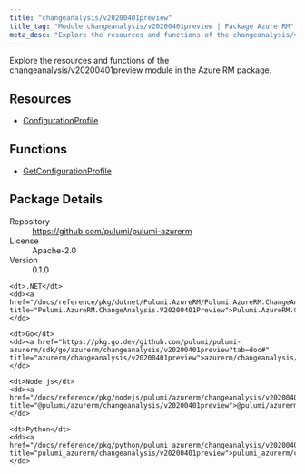 ```yaml
---
title: "changeanalysis/v20200401preview"
title_tag: "Module changeanalysis/v20200401preview | Package Azure RM"
meta_desc: "Explore the resources and functions of the changeanalysis/v20200401preview module in the Azure RM package."
---
```


<!-- WARNING: this file was generated by Pulumi Docs Generator. -->
<!-- Do not edit by hand unless you're certain you know what you are doing! -->

Explore the resources and functions of the changeanalysis/v20200401preview module in the Azure RM package.

<h2 id="resources">Resources</h2>
<ul class="api">
    <li><a href="configurationprofile" title="ConfigurationProfile"><span class="symbol resource"></span>ConfigurationProfile</a></li>
</ul>

<h2 id="functions">Functions</h2>
<ul class="api">
    <li><a href="getconfigurationprofile" title="GetConfigurationProfile"><span class="symbol function"></span>GetConfigurationProfile</a></li>
</ul>

<h2 id="package-details">Package Details</h2>
<dl class="package-details">
	<dt>Repository</dt>
	<dd><a href="https://github.com/pulumi/pulumi-azurerm">https://github.com/pulumi/pulumi-azurerm</a></dd>
	<dt>License</dt>
	<dd>Apache-2.0</dd>
	<dt>Version</dt>
	<dd>0.1.0</dd>
</dl>



<dl class="tabular">

    <dt>.NET</dt>
    <dd><a href="/docs/reference/pkg/dotnet/Pulumi.AzureRM/Pulumi.AzureRM.ChangeAnalysis.V20200401Preview.html" title="Pulumi.AzureRM.ChangeAnalysis.V20200401Preview">Pulumi.AzureRM.ChangeAnalysis.V20200401Preview</a></dd>

    <dt>Go</dt>
    <dd><a href="https://pkg.go.dev/github.com/pulumi/pulumi-azurerm/sdk/go/azurerm/changeanalysis/v20200401preview?tab=doc#" title="azurerm/changeanalysis/v20200401preview">azurerm/changeanalysis/v20200401preview</a></dd>

    <dt>Node.js</dt>
    <dd><a href="/docs/reference/pkg/nodejs/pulumi/azurerm/changeanalysis/v20200401preview/#" title="@pulumi/azurerm/changeanalysis/v20200401preview">@pulumi/azurerm/changeanalysis/v20200401preview</a></dd>

    <dt>Python</dt>
    <dd><a href="/docs/reference/pkg/python/pulumi_azurerm/changeanalysis/v20200401preview" title="pulumi_azurerm/changeanalysis/v20200401preview">pulumi_azurerm/changeanalysis/v20200401preview</a></dd>

</dl>

